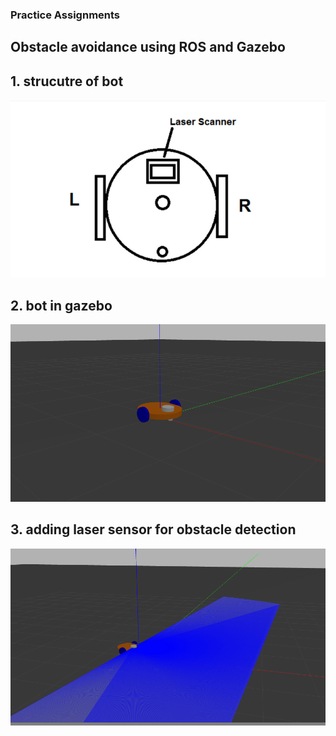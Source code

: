 ### Practice Assignments
## Obstacle avoidance using ROS and Gazebo

## 1. strucutre of bot
![](/image_3.png)

## 2. bot in gazebo
![](/image_1.png)

## 3. adding laser sensor for obstacle detection
![](/image_2.png)

